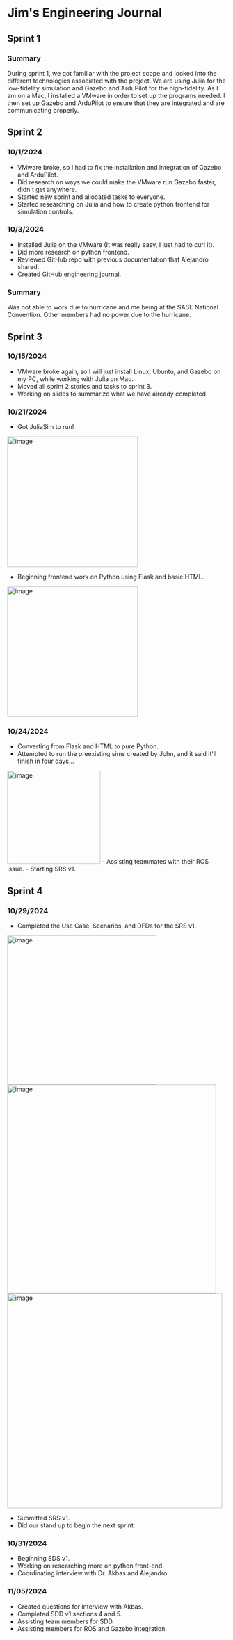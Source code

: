 # Jim's Engineering Journal

## Sprint 1
### Summary
During sprint 1, we got familiar with the project scope and looked into the different technologies associated with the project. We are using Julia for the low-fidelity simulation and Gazebo and ArduPilot for the high-fidelity. As I am on a Mac, I installed a VMware in order to set up the programs needed. I then set up Gazebo and ArduPilot to ensure that they are integrated and are communicating properly. 

## Sprint 2
### 10/1/2024
- VMware broke, so I had to fix the installation and integration of Gazebo and ArduPilot.
- Did research on ways we could make the VMware run Gazebo faster, didn't get anywhere.
- Started new sprint and allocated tasks to everyone.
- Started researching on Julia and how to create python frontend for simulation controls.
### 10/3/2024
- Installed Julia on the VMware (It was really easy, I just had to curl it).
- Did more research on python frontend.
- Reviewed GitHub repo with previous documentation that Alejandro shared.
- Created GitHub engineering journal.
### Summary
Was not able to work due to hurricane and me being at the SASE National Convention. Other members had no power due to the hurricane.

## Sprint 3
### 10/15/2024
- VMware broke again, so I will just install Linux, Ubuntu, and Gazebo on my PC, while working with Julia on Mac.
- Moved all sprint 2 stories and tasks to sprint 3.
- Working on slides to summarize what we have already completed.
### 10/21/2024
- Got JuliaSim to run!
<img width="300" alt="image" src="https://github.com/user-attachments/assets/db59acc2-4d9f-4847-923d-39e15bae1a11">

- Beginning frontend work on Python using Flask and basic HTML.
<img width="300" alt="image" src="https://github.com/user-attachments/assets/3029b1c1-1d01-452c-bedf-0acd4a5c3ce2">

### 10/24/2024
- Converting from Flask and HTML to pure Python.
- Attempted to run the preexisting sims created by John, and it said it'll finish in four days...
<img width="214" alt="image" src="https://github.com/user-attachments/assets/4336f4a1-4e1e-422e-8c76-982e21469de7">
- Assisting teammates with their ROS issue.
- Starting SRS v1.

## Sprint 4
### 10/29/2024
- Completed the Use Case, Scenarios, and DFDs for the SRS v1.
<img width="343" alt="image" src="https://github.com/user-attachments/assets/9d9e2089-a5dc-4a61-83a7-30c416c78e07">
<img width="480" alt="image" src="https://github.com/user-attachments/assets/02bb521d-278e-4874-9032-42729a453e08">
<img width="494" alt="image" src="https://github.com/user-attachments/assets/349256b3-66d0-4bbe-95ec-0585f1e3e7cf">

- Submitted SRS v1.
- Did our stand up to begin the next sprint.
### 10/31/2024
- Beginning SDS v1.
- Working on researching more on python front-end.
- Coordinating interview with Dr. Akbas and Alejandro

### 11/05/2024
- Created questions for interview with Akbas.
- Completed SDD v1 sections 4 and 5.
- Assisting team members for SDD.
- Assisting members for ROS and Gazebo integration.







